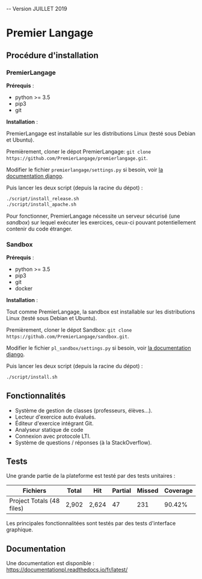 
-- Version JUILLET 2019


# Premier Langage

## Procédure d'installation

### PremierLangage

**Prérequis** :

* python >= 3.5
* pip3
* git

**Installation** :

PremierLangage est installable sur les distributions Linux (testé sous Debian et Ubuntu).

Premièrement, cloner le dépot PremierLangage: `git clone https://github.com/PremierLangage/premierlangage.git`.

Modifier le fichier `premierlangage/settings.py` si besoin, voir [la documentation django](https://docs.djangoproject.com/fr/2.2/topics/settings/).

Puis lancer les deux script (depuis la racine du dépot) :

```bash
./script/install_release.sh
./script/install_apache.sh
```

Pour fonctionner, PremierLangage nécessite un serveur sécurisé (une *sandbox*) sur lequel exécuter les exercices, ceux-ci pouvant potentiellement contenir du code étranger.


### Sandbox

**Prérequis** :

* python >= 3.5
* pip3
* git
* docker

**Installation** :

Tout comme PremierLangage, la sandbox est installable sur les distributions Linux (testé sous Debian et Ubuntu).

Premièrement, cloner le dépot Sandbox: `git clone https://github.com/PremierLangage/sandbox.git`.

Modifier le fichier `pl_sandbox/settings.py` si besoin, voir [la documentation django](https://docs.djangoproject.com/fr/2.2/topics/settings/).

Puis lancer les deux script (depuis la racine du dépot) :

```bash
./script/install.sh
```


## Fonctionnalités

 * Système de gestion de classes (professeurs, élèves...).
 * Lecteur d'exercice auto évalués.
 * Éditeur d'exercice intégrant Git.
 * Analyseur statique de code
 * Connexion avec protocole LTI.
 * Système de questions / réponses (à la StackOverflow).
 
 
## Tests
 
 Une grande partie de la plateforme est testé par des tests unitaires :
 
| Fichiers                         |   Total    | Hit      | Partial  | Missed   | Coverage |
|-------------------------------|------------|---------|-----------|------------|--------------|
| Project Totals (48 files) | 2,902     | 2,624 | 47         | 231        | 90.42%    |

Les principales fonctionnalitées sont testés par des tests d'interface graphique.


## Documentation

Une documentation est disponible : https://documentationpl.readthedocs.io/fr/latest/
